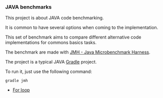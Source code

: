 ### JAVA benchmarks

This project is about JAVA code benchmarking.

It is common to have several options when coming to the implementation.

This set of benchmark aims to compare different alternative code implementations for commons basics tasks.

The benchmark are made with [JMH - Java Microbenchmark Harness](https://openjdk.java.net/projects/code-tools/jmh/).

The project is a typical JAVA [Gradle](https://gradle.org/) project.

To run it, just use the following command:

    gradle jmh
    
    
- [For loop](forloop.md)